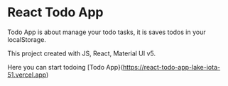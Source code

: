# React Todo App

Todo App is about manage your todo tasks, it is saves todos in your localStorage.

This project created with JS, React, Material UI v5. 

Here you can start todoing [Todo App}(https://react-todo-app-lake-iota-51.vercel.app)


